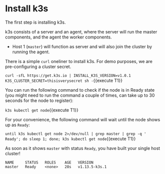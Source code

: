 # Install k3s

The first step is installing k3s. 

k3s consists of a server and an agent, where the server will run the master components, and the agent the worker components.

- Host 1 (`master`) will function as server and will also join the cluster by running the agent.

There is a simple `curl` oneliner to install k3s. For demo purposes, we are pre-configuring a cluster secret.

`curl -sfL https://get.k3s.io | INSTALL_K3S_VERSION=v1.0.1 K3S_CLUSTER_SECRET=thisisverysecret sh -`{{execute T1}}

You can run the following command to check if the node is in Ready state (you might need to run the command a couple of times, can take up to 30 seconds for the node to register):

`k3s kubectl get node`{{execute T1}}

For your convenience, the following command will wait until the node shows up as `Ready`:

`until k3s kubectl get node 2>/dev/null | grep master | grep -q ' Ready'; do sleep 1; done; k3s kubectl get node`{{execute T1}}

As soon as it shows `master` with status `Ready`, you have built your single host cluster!

```
NAME     STATUS   ROLES    AGE   VERSION
master   Ready    <none>   28s   v1.13.5-k3s.1
```